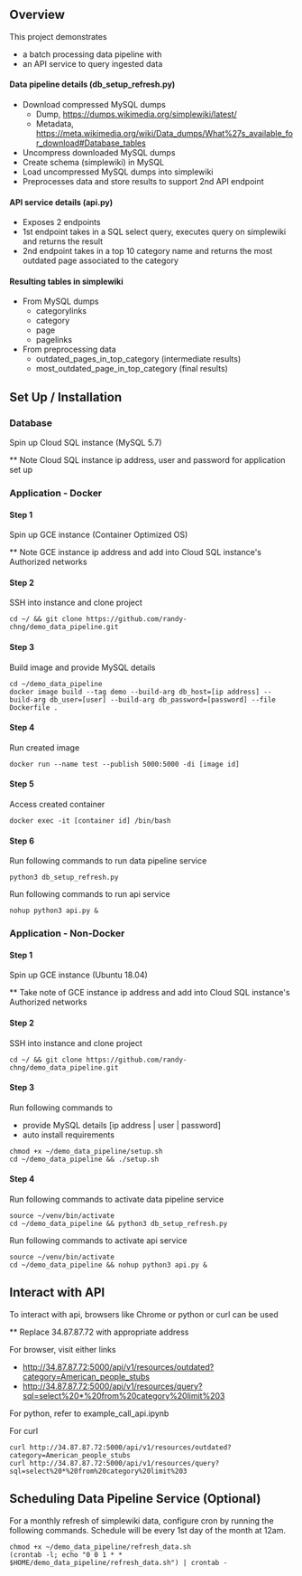 ## Overview

This project demonstrates
- a batch processing data pipeline with
- an API service to query ingested data

#### Data pipeline details (db_setup_refresh.py)
- Download compressed MySQL dumps
    - Dump, https://dumps.wikimedia.org/simplewiki/latest/
    - Metadata, https://meta.wikimedia.org/wiki/Data_dumps/What%27s_available_for_download#Database_tables
- Uncompress downloaded MySQL dumps
- Create schema (simplewiki) in MySQL
- Load uncompressed MySQL dumps into simplewiki
- Preprocesses data and store results to support 2nd API endpoint

#### API service details (api.py)
- Exposes 2 endpoints
- 1st endpoint takes in a SQL select query, executes query on simplewiki and returns the result
- 2nd endpoint takes in a top 10 category name and returns the most outdated page associated to the category

#### Resulting tables in simplewiki
- From MySQL dumps
    - categorylinks
    - category
    - page
    - pagelinks
- From preprocessing data
    - outdated_pages_in_top_category (intermediate results)
    - most_outdated_page_in_top_category (final results)

## Set Up / Installation

### Database
Spin up Cloud SQL instance (MySQL 5.7)

** Note Cloud SQL instance ip address, user and password for application set up

### Application - Docker

#### Step 1
Spin up GCE instance (Container Optimized OS)

** Note GCE instance ip address and add into Cloud SQL instance's Authorized networks

#### Step 2
SSH into instance and clone project
```
cd ~/ && git clone https://github.com/randy-chng/demo_data_pipeline.git
```

#### Step 3
Build image and provide MySQL details
```
cd ~/demo_data_pipeline
docker image build --tag demo --build-arg db_host=[ip address] --build-arg db_user=[user] --build-arg db_password=[password] --file Dockerfile .
```

#### Step 4
Run created image
```
docker run --name test --publish 5000:5000 -di [image id]
```

#### Step 5
Access created container
```
docker exec -it [container id] /bin/bash
```

#### Step 6
Run following commands to run data pipeline service
```
python3 db_setup_refresh.py
```

Run following commands to run api service
```
nohup python3 api.py &
```

### Application - Non-Docker

#### Step 1
Spin up GCE instance (Ubuntu 18.04)

** Take note of GCE instance ip address and add into Cloud SQL instance's Authorized networks

#### Step 2
SSH into instance and clone project
```
cd ~/ && git clone https://github.com/randy-chng/demo_data_pipeline.git
```

#### Step 3
Run following commands to
- provide MySQL details [ip address | user | password]
- auto install requirements
```
chmod +x ~/demo_data_pipeline/setup.sh
cd ~/demo_data_pipeline && ./setup.sh
```

#### Step 4
Run following commands to activate data pipeline service
```
source ~/venv/bin/activate
cd ~/demo_data_pipeline && python3 db_setup_refresh.py
```

Run following commands to activate api service
```
source ~/venv/bin/activate
cd ~/demo_data_pipeline && nohup python3 api.py &
```

## Interact with API

To interact with api, browsers like Chrome or python or curl can be used

** Replace 34.87.87.72 with appropriate address

For browser, visit either links
- http://34.87.87.72:5000/api/v1/resources/outdated?category=American_people_stubs
- http://34.87.87.72:5000/api/v1/resources/query?sql=select%20*%20from%20category%20limit%203

For python, refer to example_call_api.ipynb

For curl
```
curl http://34.87.87.72:5000/api/v1/resources/outdated?category=American_people_stubs
curl http://34.87.87.72:5000/api/v1/resources/query?sql=select%20*%20from%20category%20limit%203
```

## Scheduling Data Pipeline Service (Optional)
For a monthly refresh of simplewiki data, configure cron by running the following commands.
Schedule will be every 1st day of the month at 12am.
```
chmod +x ~/demo_data_pipeline/refresh_data.sh
(crontab -l; echo "0 0 1 * * $HOME/demo_data_pipeline/refresh_data.sh") | crontab -
```